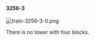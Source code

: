 #### 3256-3
![train-3256-3-0.png](https://github.com/lil-lab/nlvr/raw/master/nlvr/train/images/7/train-3256-3-0.png "train-3256-3-0.png")

There is no tower with four blocks.